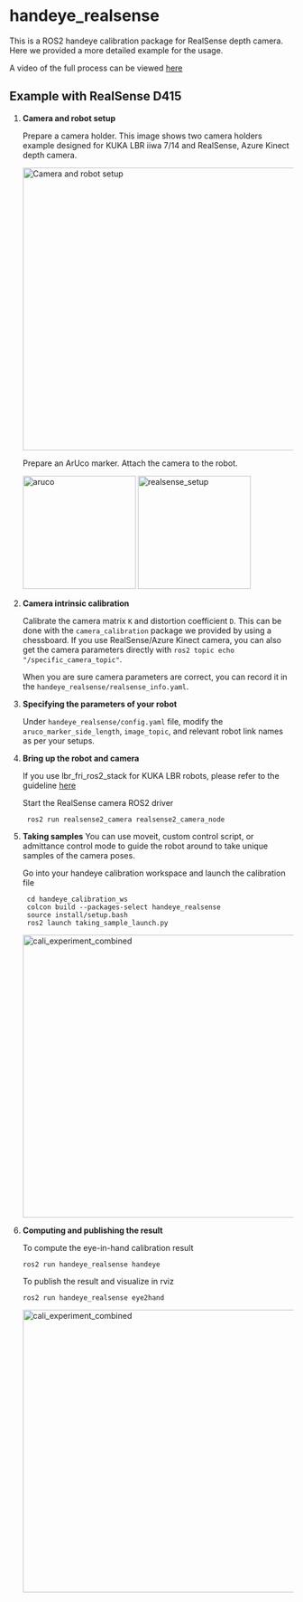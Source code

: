 # handeye_realsense

This is a ROS2 handeye calibration package for RealSense depth camera. Here we provided a more detailed example for the usage. 

A video of the full process can be viewed [here](https://youtu.be/EUSxnzzP8qk?si=RNuauInFx9T1qH7X)

## Example with RealSense D415
1. **Camera and robot setup**

    Prepare a camera holder. This image shows two camera holders example designed for KUKA LBR iiwa 7/14 and RealSense, Azure Kinect depth camera.
   
    <p align="left">
        <img src="https://github.com/user-attachments/assets/55bc2b9f-5eca-410b-9d8d-54c2c2df5c2b" alt="Camera and robot setup" width="500"/>
    </p>
    Prepare an ArUco marker. Attach the camera to the robot.

    <p align="left">
      <img src="https://github.com/user-attachments/assets/8ed1cc2a-9e33-48e4-9ff9-ca81aa78c576" alt="aruco" height="200"/>
      <img src="https://github.com/user-attachments/assets/dea609c1-006a-4650-b64e-a695c212bde5" alt="realsense_setup" height="200"/>
    </p>

3. **Camera intrinsic calibration**

   Calibrate the camera matrix `K` and distortion coefficient `D`. This can be done with the `camera_calibration` package we provided by using a chessboard. If you use RealSense/Azure Kinect camera, you can also get the camera parameters directly with `ros2 topic echo "/specific_camera_topic"`.

   When you are sure camera parameters are correct, you can record it in the `handeye_realsense/realsense_info.yaml`.

4. **Specifying the parameters of your robot**

   Under `handeye_realsense/config.yaml` file, modify the `aruco_marker_side_length`, `image_topic`, and relevant robot link names as per your setups.

5. **Bring up the robot and camera**

   If you use lbr_fri_ros2_stack for KUKA LBR robots, please refer to the guideline [here](https://github.com/lbr-stack/lbr_fri_ros2_stack)

   Start the RealSense camera ROS2 driver

   ```
    ros2 run realsense2_camera realsense2_camera_node
   ```

7. **Taking samples**
    You can use moveit, custom control script, or admittance control mode to guide the robot around to take unique samples of the camera poses.

    Go into your handeye calibration workspace and launch the calibration file

   ```
    cd handeye_calibration_ws
    colcon build --packages-select handeye_realsense
    source install/setup.bash
    ros2 launch taking_sample_launch.py
   ```
    <p align="left">
        <img src="https://github.com/user-attachments/assets/e226deb3-02cd-4fde-a34d-0f211de4c859" alt="cali_experiment_combined" width="500"/>
    </p>

8. **Computing and publishing the result**

   To compute the eye-in-hand calibration result

   ```
   ros2 run handeye_realsense handeye
   ```

   To publish the result and visualize in rviz

   ```
   ros2 run handeye_realsense eye2hand
   ```

   <p align="left">
        <img src="https://github.com/user-attachments/assets/db236acb-715a-4ad3-9ada-81123a5c0d1a" alt="cali_experiment_combined" width="500"/>
    </p>
